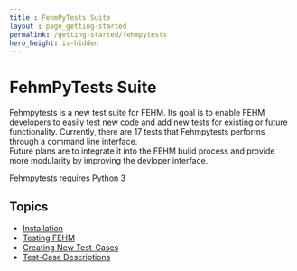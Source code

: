 ```yaml
---
title : FehmPyTests Suite
layout : page_getting-started
permalink: /getting-started/fehmpytests
hero_height: is-hidden
---
```


# FehmPyTests Suite


Fehmpytests is a new test suite for FEHM. Its goal is to enable FEHM developers 
to easily test new code and add new tests for existing or future functionality. Currently, there are
17 tests that Fehmpytests performs through a command line interface.  
Future plans are to integrate it into the FEHM build process and provide more 
modularity by improving the devloper interface. 

Fehmpytests requires Python 3


## Topics

* [Installation](/FEHMgetting-started/fehmpytest-info/install)
* [Testing FEHM](/FEHMgetting-started/fehmpytest-info/testing)
* [Creating New Test-Cases](/FEHMgetting-started/fehmpytest-info/newtest)
* [Test-Case Descriptions](/FEHM/getting-started/fehmpytest-info/testdesc)
